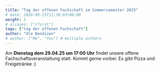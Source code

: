 ```yaml
---
title: "Tag der offenen Fachschaft im Sommersemester 2025"
# date: 2020-09-15T11:30:03+00:00
weight: 1
# aliases: ["/first"]
tags: ["tag der offenen Fachschaft"]
author: "Ole Bendixen"
# author: ["Me", "You"] # multiple authors
---
```


Am **Dienstag dem 29.04.25 um 17:00 Uhr** findet unsere offene Fachschaftsveranstaltung statt. Kommt gerne vorbei: Es gibt Pizza und Freigetränke :)
